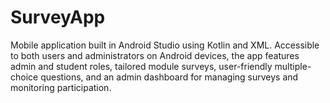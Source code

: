 # SurveyApp
 Mobile application built in Android Studio using Kotlin and XML. Accessible to both users and administrators on Android devices, the app features admin and student roles, tailored module surveys, user-friendly multiple-choice questions, and an admin dashboard for managing surveys and monitoring participation.
